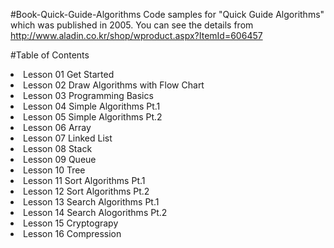 #Book-Quick-Guide-Algorithms
Code samples for "Quick Guide Algorithms" which was published in 2005. You can see the details from http://www.aladin.co.kr/shop/wproduct.aspx?ItemId=606457

#Table of Contents

<li>Lesson 01 Get Started</li>
<li>Lesson 02 Draw Algorithms with Flow Chart</li>
<li>Lesson 03 Programming Basics</li>
<li>Lesson 04 Simple Algorithms Pt.1</li>
<li>Lesson 05 Simple Algorithms Pt.2</li>
<li>Lesson 06 Array</li>
<li>Lesson 07 Linked List</li>
<li>Lesson 08 Stack</li>
<li>Lesson 09 Queue</li>
<li>Lesson 10 Tree</li>
<li>Lesson 11 Sort Algorithms Pt.1</li>
<li>Lesson 12 Sort Algorithms Pt.2</li>
<li>Lesson 13 Search Algorithms Pt.1</li>
<li>Lesson 14 Search Alogorithms Pt.2</li>
<li>Lesson 15 Cryptograpy</li>
<li>Lesson 16 Compression</li>
